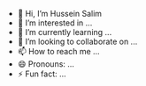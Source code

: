  - 👋 Hi, I’m Hussein Salim
- 👀 I’m interested in ...
- 🌱 I’m currently learning ...
- 💞️ I’m looking to collaborate on ...
- 📫 How to reach me ...
- 😄 Pronouns: ...
- ⚡ Fun fact: ...

<!---
hussein-salim/hussein-salim is a ✨ special ✨ repository because its `README.md` (this file) appears on your GitHub profile.
You can click the Preview link to take a look at your changes.
--->

